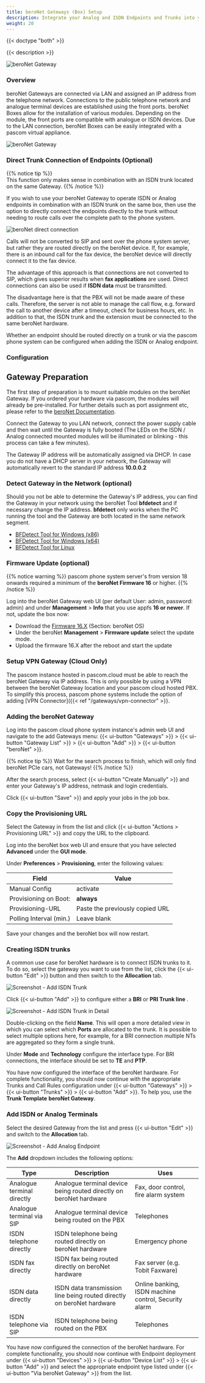 ```yaml
---
title: beroNet Gateways (Box) Setup
description: Integrate your Analog and ISDN Endpoints and Trunks into your pascom phone system via a beroNet Gateway
weight: 20
---
```


{{< doctype "both"  >}}

{{< description >}}

![beroNet Gateway](beronet_gateway.png)


### Overview

beroNet Gateways are connected via LAN and assigned an IP address from the telephone network. Connections to the public telephone network and analogue terminal devices are established using the front ports. beroNet Boxes allow for the installation of various modules. Depending on the module, the front ports are compatible with analogue or ISDN devices. Due to the LAN connection, beroNet Boxes can be easily integrated with a pascom virtual appliance.

![beroNet Gateway](voip_gateway.en.png)

### Direct Trunk Connection of Endpoints (Optional)

{{% notice tip %}}  
This function only makes sense in combination with an ISDN trunk located on the same Gateway.
{{% /notice %}}

If you wish to use your beroNet Gateway to operate ISDN or Analog endpoints in combination with an ISDN trunk on the same box, then use the option to directly connect the endpoints directly to the trunk without needing to route calls over the complete path to the phone system. 

![beroNet direct connection](direct.en.png)

Calls will not be converted to SIP and sent over the phone system server, but rather they are routed directly on the beroNet device. If, for example, there is an inbound call for the fax device, the beroNet device will directly connect it to the fax device.

The advantage of this approach is that connections are not converted to SIP, which gives superior results when **fax applications** are used. Direct connections can also be used if **ISDN data** must be transmitted.

The disadvantage here is that the PBX will not be made aware of these calls. Therefore, the server is not able to manage the call flow, e.g. forward the call to another device after a timeout, check for business hours, etc. In addition to that, the ISDN trunk and the extension must be connected to the same beroNet hardware.

Whether an endpoint should be routed directly on a trunk or via the pascom phone system can be configured when adding the ISDN or Analog endpoint. 

### Configuration

## Gateway Preparation

The first step of preparation is to mount suitable modules on the beroNet Gateway. If you ordered your hardware via pascom, the modules will already be pre-installed. For further details such as port assignment etc, please refer to the [beroNet Documentation](https://beronet.atlassian.net/wiki/spaces/PUB/pages/51085410/Gateways+and+Cards "beroNet Documentation").

Connect the Gateway to you LAN network, connect the power supply cable and then wait until the Gateway is fully booted (The LEDs on the ISDN / Analog connected mounted modules will be illuminated or blinking - this process can take a few minutes).

The Gateway IP address will be automatically assigned via DHCP. In case you do not have a DHCP server in your network, the Gateway will automatically revert to the standard IP address **10.0.0.2**

### Detect Gateway in the Network (optional)

Should you not be able to determine the Gateway's IP address, you can find the Gateway in your network using the beroNet Tool **bfdetect** and if necessary change the IP address. **bfdetect** only works when the PC running the tool and the Gateway are both located in the same network segment. 

* [BFDetect Tool for Windows (x86)](bfdetect_win_x86.zip)
* [BFDetect Tool for Windows (x64)](bfdetect_win_x64.zip)
* [BFDetect Tool for Linux](bfdetect_src.tar.gz)

### Firmware Update (optional)

{{% notice warning %}}
pascom phone system server's from version 18 onwards required a minimum of the **beroNet Firmware 16** or higher.
{{% /notice %}}

Log into the beroNet Gateway web UI (per default User: admin, password: admin) and under **Management** > **Info** that you use appfs **16 or newer**. If not, update the box now:

* Download the [Firmware 16.X](https://beronet.atlassian.net/wiki/spaces/PUB/pages/61210659/Tools+and+Downloads) (Section: beroNet OS)
* Under the beroNet **Management** > **Firmware update** select the update mode. 
* Upload the firmware 16.X after the reboot and start the update

### Setup VPN Gateway (Cloud Only)

The pascom instance hosted in pascom.cloud must be able to reach the beroNet Gateway via IP address. This is only possible by using a VPN between the beroNet Gateway location and your pascom cloud hosted PBX. To simplify this process, pascom phone systems include the option of adding [VPN Connector]({{< ref "/gateways/vpn-connector" >}}.

### Adding the beroNet Gateway

Log into the pascom cloud phone system instance's admin web UI and navigate to the add Gateways menu: {{< ui-button "Gateways" >}} > {{< ui-button "Gateway List" >}} > {{< ui-button "Add" >}} > {{< ui-button "beroNet" >}}.

{{% notice tip %}}
Wait for the search process to finish, which will only find beroNet PCIe cars, not Gateways!
{{% /notice %}}

After the search process, select {{< ui-button "Create Manually" >}} and enter your Gateway's IP address, netmask and login credentials.

Click {{< ui-button "Save" >}} and apply your jobs in the job box.

### Copy the Provisioning URL

Select the Gateway in from the list and click {{< ui-button "Actions > Provisioning URL" >}} and copy the URL to the clipboard.

Log into the beroNet box web UI and ensure that you have selected **Advanced** under the **GUI mode**.

Under **Preferences** > **Provisioning**, enter the following values:

|Field|Value|
|---|---|
|Manual Config| activate|
|Provisioning on Boot:|**always**|
|Provisioning-URL|Paste the previously copied URL|
|Polling Interval (min.)|Leave blank|

Save your changes and the beroNet box will now restart. 

### Creating ISDN trunks

A common use case for beroNet hardware is to connect ISDN trunks to it. To do so, select the gateway you want to use from the list, click the {{< ui-button "Edit" >}} button and then switch to the **Allocation** tab.

![Screenshot - Add ISDN Trunk](isdn_trunk_add.en.png?width=90% "Add ISDN Trunnk via beroNet")

Click {{< ui-button "Add" >}} to configure either a **BRI** or **PRI Trunk line** .

![Screenshot - Add ISDN Trunk in Detail](isdn_trunk_add_detail.en.png?width=90% "Add ISDN Trunk via beroNet")

Double-clicking on the field **Name**. This will open a more detailed view in which you can select which **Ports** are allocated to the trunk. It is possible to select multiple options here, for example, for a BRI connection multiple NTs are aggregated so they form a single trunk.

Under **Mode** and **Technology** configure the interface type. For BRI connections, the interface should be set to **TE** and **PTP**.

You have now configured the interface of the beroNet hardware. For complete functionality, you should now continue with the appropriate Trunks and Call Rules configuration under {{< ui-button "Gateways" >}} > {{< ui-button "Trunks" >}} > {{< ui-button "Add" >}}. To help you, use the **Trunk Template** **beroNet Gateway**. 

### Add ISDN or Analog Terminals

Select the desired Gateway from the list and press {{< ui-button "Edit" >}} and switch to the **Allocation** tab.

![Screenshot - Add Analog Endpoint](analog_add.en.png?width=90% "Add Analog Endpoint via beroNet")

The **Add** dropdown includes the following options:

|Type            |Description   |Uses |
|---------------|---------------|---------------|
|Analogue terminal directly | Analogue terminal device being routed directly on beroNet hardware| Fax, door control, fire alarm system|
|Analogue terminal via SIP| Analogue terminal device being routed on the PBX| Telephones|
|ISDN telephone directly| ISDN telephone being routed directly on beroNet hardware| Emergency phone|
|ISDN fax directly| ISDN fax being routed directly on beroNet hardware| Fax server (e.g. Tobit Faxware)|
|ISDN data directly| ISDN data transmission line being routed directly on beroNet hardware| Online banking, ISDN machine control, Security alarm|
|ISDN telephone via SIP| ISDN telephone being routed on the PBX| Telephones|

You have now configured the connection of the beroNet hardware. For complete functionality, you should now continue with Endpoint deployment under {{< ui-button "Devices" >}} > {{< ui-button "Device List" >}} > {{< ui-button "Add" >}} and select the appropriate endpoint type listed under {{< ui-button "Via beroNet Gateway" >}} from the list.